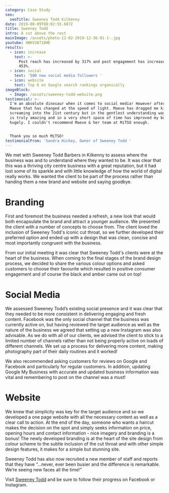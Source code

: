 ```yaml
---
category: Case Study
seo:
  seoTitle: Sweeney Todd Kilkenny
date: 2019-08-09T08:02:55.687Z
title: Sweeney Todd
intro: A cut above the rest
mainImage: /assets/photo-12-02-2019-12-36-01-1-.jpg
youtube: XWKV3871DHE
results:
  - icon: increase
    text: >-
      Post reach has increased by 317% and post engagement has increased by
      453%.
  - icon: social
    text: '500 new social media followers '
  - icon: website
    text: Top 6 on Google search rankings organically
imageBlock:
  - Image: /assets/sweeney-todd-website.png
testimonial: >-
  I'm an absolute dinosaur when it comes to social media! However after meeting
  Maeve that has changed at the speed of light. Maeve has dragged me kicking and
  screaming into the 21st century but in the gentlest understanding way, Maeve
  is truly amazing and in a very short space of time has improved my business
  hugely. I couldn't recommend Maeve & her team at MiTSO enough. 


  Thank you so much MiTSO!
testimonialFrom: 'Sandra Hickey, Owner of Sweeney Todd '
---
```

We met with Sweeney Todd Barbers in Kilkenny to assess where the business was and to understand where they wanted to be. It was clear that this was a thriving city centre business with a great reputation, but it had lost some of its sparkle and with little knowledge of how the world of digital really works. We wanted the client to be part of the process rather than handing them a new brand and website and saying goodbye. 

# Branding

First and foremost the business needed a refresh, a new look that would both encapsulate the brand and attract a younger audience. We presented the client with a number of concepts to choose from. The client loved the inclusion of Sweeney Todd's iconic cut throat, so we further developed their preferred option and ended up with a design that was clean, concise and most importantly congruent with the business.

From our initial meeting it was clear that Sweeney Todd's clients were at the heart of the business. When coming to the final stages of the brand design process, we decided to share the various colour options and asked customers to choose their favourite which resulted in positive consumer engagement and of course the black and amber came out on top! 

# Social Media

We assessed Sweeney Todd’s existing social presence and it was clear that they needed to be more consistent in delivering engaging and fresh content. Facebook was the only social channel that the business was currently active on, but having reviewed the target audience as well as the nature of the business we agreed that setting up a new Instagram was also advisable. As we do with all of our clients, we advised the client to stick to a limited number of channels rather than not being properly active on loads of different channels. We set up a process for delivering more content, making photography part of their daily routines and it worked!

We also recommended asking customers for reviews on Google and Facebook and particularly for regular customers. In addition, updating Google My Business with accurate and updated business information was vital and remembering to post on the channel was a must! 

# Website

We knew that simplicity was key for the target audience and so we developed a one page website with all the necessary content as well as a clear call to action. At the end of the day, someone who wants a haircut makes the decision on the spot and simply seeks information on price, opening hours and contact information - nice imagery and branding is a bonus! The newly developed branding is at the heart of the site design from colour scheme to the subtle inclusion of the cut throat and with other simple design features, it makes for a simple but stunning site. 

Sweeney Todd has also now recruited a new member of staff and reports that they have “...never, ever been busier and the difference is remarkable. We’re seeing new faces all the time!”  

Visit [Sweeney Todd](www.sweeneytodd.ie) and be sure to follow their progress on Facebook or Instagram.
